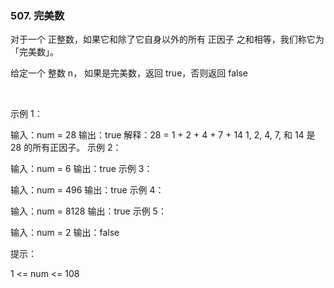 ### 507. 完美数

对于一个 正整数，如果它和除了它自身以外的所有 正因子 之和相等，我们称它为 「完美数」。

给定一个 整数 n， 如果是完美数，返回 true，否则返回 false

 

示例 1：

输入：num = 28
输出：true
解释：28 = 1 + 2 + 4 + 7 + 14
1, 2, 4, 7, 和 14 是 28 的所有正因子。
示例 2：

输入：num = 6
输出：true
示例 3：

输入：num = 496
输出：true
示例 4：

输入：num = 8128
输出：true
示例 5：

输入：num = 2
输出：false
 

提示：

1 <= num <= 108
